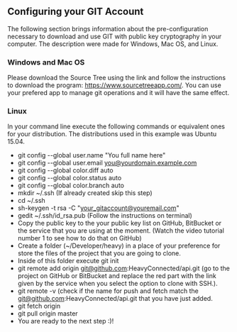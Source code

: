 ## Configuring your GIT Account

The following section brings information about the pre-configuration necessary to download and use GIT with public key cryptography in your computer. The description were made for Windows, Mac OS, and Linux.

### Windows and Mac OS

Please download the Source Tree using the link and follow the instructions to download the program: https://www.sourcetreeapp.com/. You can use your prefered app to manage git operations and it will have the same effect.

### Linux

In your command line execute the following commands or equivalent ones for your distribution. The distributions used in this example was Ubuntu 15.04.

* git config --global user.name "You full name here"
* git config --global user.email you@yourdomain.example.com
* git config --global color.diff auto
* git config --global color.status auto
* git config --global color.branch auto
* mkdir ~/.ssh (If already created skip this step)
* cd ~/.ssh
* sh-keygen -t rsa -C "your_gitaccount@youremail.com"
* gedit ~/.ssh/id_rsa.pub (Follow the instructions on terminal)
* Copy the public key to the your public key list on GitHub, BitBucket or the service that you are using at the moment. (Watch the video tutorial number 1 to see how to do that on GitHub)
* Create a folder (~/Developer/heavy) in a place of your preference for store the files of the project that you are going to clone.
* Inside of this folder execute git init
* git remote add origin git@github.com:HeavyConnected/api.git (go to the project on GitHub or BitBucket and replace the red part with the link given by the service when you select the option to clone with SSH.).
* git remote -v (check if the name for push and fetch match the git@github.com:HeavyConnected/api.git that you have just added.
* git fetch origin
* git pull origin master
* You are ready to the next step :)!
